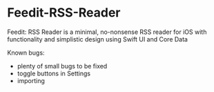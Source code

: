# Feedit-RSS-Reader 

Feedit: RSS Reader is a minimal, no-nonsense RSS reader for iOS with functionality and simplistic design using Swift UI and Core Data

Known bugs:
- plenty of small bugs to be fixed
- toggle buttons in Settings
- importing
